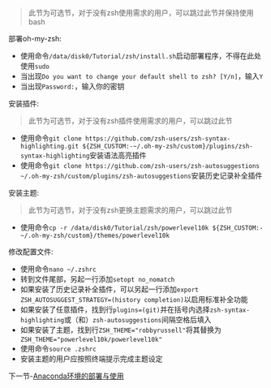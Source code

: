 > 此节为可选节，对于没有zsh使用需求的用户，可以跳过此节并保持使用bash

部署oh-my-zsh:
* 使用命令`/data/disk0/Tutorial/zsh/install.sh`启动部署程序，不得在此处使用`sudo`
* 当出现`Do you want to change your default shell to zsh? [Y/n]`，输入`Y`
* 当出现`Password:`，输入你的密钥

安装插件:
> 此节为可选节，对于没有zsh插件使用需求的用户，可以跳过此节

* 使用命令`git clone https://github.com/zsh-users/zsh-syntax-highlighting.git ${ZSH_CUSTOM:-~/.oh-my-zsh/custom}/plugins/zsh-syntax-highlighting`安装语法高亮插件
* 使用命令`git clone https://github.com/zsh-users/zsh-autosuggestions ~/.oh-my-zsh/custom/plugins/zsh-autosuggestions`安装历史记录补全插件

安装主题:
> 此节为可选节，对于没有zsh更换主题需求的用户，可以跳过此节

* 使用命令`cp -r /data/disk0/Tutorial/zsh/powerlevel10k ${ZSH_CUSTOM:-~/.oh-my-zsh/custom}/themes/powerlevel10k`

修改配置文件:
* 使用命令`nano ~/.zshrc`
* 转到文件尾部，另起一行添加`setopt no_nomatch`
* 如果安装了历史记录补全插件，可以另起一行添加`export ZSH_AUTOSUGGEST_STRATEGY=(history completion)`以启用标准补全功能
* 如果安装了任意插件，找到行`plugins=(git)`并在括号内选择`zsh-syntax-highlighting`或（和）`zsh-autosuggestions`间隔空格后填入
* 如果安装了主题，找到行`ZSH_THEME="robbyrussell"`将其替换为`ZSH_THEME="powerlevel10k/powerlevel10k"`
* 使用命令`source .zshrc`
* 安装主题的用户应按照终端提示完成主题设定

下一节-[Anaconda环境的部署与使用](https://github.com/alkalimc/H100-Server-Guidebook/blob/main/chapter/general/anaconda.md)